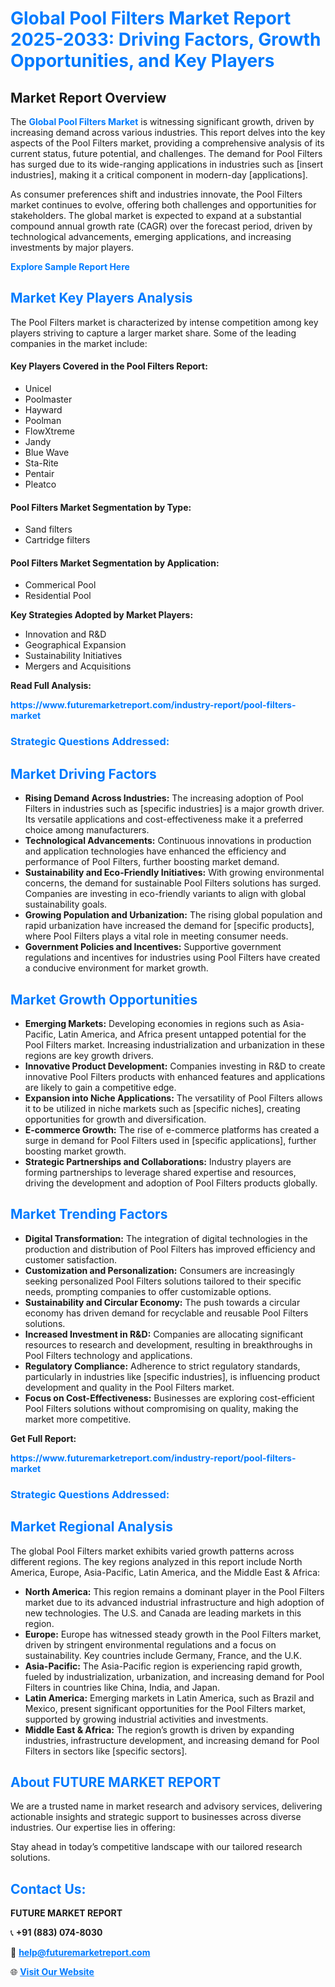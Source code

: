 <h1 style="color: #007BFF;">Global Pool Filters Market Report 2025-2033: Driving Factors, Growth Opportunities, and Key Players</h1>

<section id="overview">
<h2>Market Report Overview</h2>
<p>The <a href="https://www.futuremarketreport.com/industry-report/pool-filters-market" style="color: #007BFF; text-decoration: none;"><strong>Global Pool Filters Market</strong></a> is witnessing significant growth, driven by increasing demand across various industries. This report delves into the key aspects of the Pool Filters market, providing a comprehensive analysis of its current status, future potential, and challenges. The demand for Pool Filters has surged due to its wide-ranging applications in industries such as [insert industries], making it a critical component in modern-day [applications].</p>
<p>As consumer preferences shift and industries innovate, the Pool Filters market continues to evolve, offering both challenges and opportunities for stakeholders. The global market is expected to expand at a substantial compound annual growth rate (CAGR) over the forecast period, driven by technological advancements, emerging applications, and increasing investments by major players.</p>
</section>

<section id="overview">
<p><a href="https://www.futuremarketreport.com/request-sample/reportId=42678" style="color: #007BFF; text-decoration: none;"><strong>Explore Sample Report Here</strong></a></p>
</section>

<section id="key-players">
<h2 style="color: #007BFF;">Market Key Players Analysis</h2>
<p>The Pool Filters market is characterized by intense competition among key players striving to capture a larger market share. Some of the leading companies in the market include:</p>
<h4>Key Players Covered in the Pool Filters Report:</h4>
<ul><li>Unicel</li><li>Poolmaster</li><li>Hayward</li><li>Poolman</li><li>FlowXtreme</li><li>Jandy</li><li>Blue Wave</li><li>Sta-Rite</li><li>Pentair</li><li>Pleatco</li></ul>
<h4>Pool Filters Market Segmentation by Type:</h4>
<ul><li>Sand filters</li><li>Cartridge filters</li></ul>

<h4>Pool Filters Market Segmentation by Application:</h4>
<ul><li>Commerical Pool</li><li>Residential Pool</li></ul>
<p><strong>Key Strategies Adopted by Market Players:</strong></p>
<ul>
<li>Innovation and R&D</li>
<li>Geographical Expansion</li>
<li>Sustainability Initiatives</li>
<li>Mergers and Acquisitions</li>
</ul>
</section>

<section>
<p><strong>Read Full Analysis: </strong></p><a href="https://www.futuremarketreport.com/industry-report/pool-filters-market" style="color: #007BFF; text-decoration: none;"><strong>https://www.futuremarketreport.com/industry-report/pool-filters-market</strong></a>
<h3 style="color: #007BFF;">Strategic Questions Addressed:</h3>
</section>

<section id="driving-factors">
<h2 style="color: #007BFF;">Market Driving Factors</h2>
<ul>
<li><strong>Rising Demand Across Industries:</strong> The increasing adoption of Pool Filters in industries such as [specific industries] is a major growth driver. Its versatile applications and cost-effectiveness make it a preferred choice among manufacturers.</li>
<li><strong>Technological Advancements:</strong> Continuous innovations in production and application technologies have enhanced the efficiency and performance of Pool Filters, further boosting market demand.</li>
<li><strong>Sustainability and Eco-Friendly Initiatives:</strong> With growing environmental concerns, the demand for sustainable Pool Filters solutions has surged. Companies are investing in eco-friendly variants to align with global sustainability goals.</li>
<li><strong>Growing Population and Urbanization:</strong> The rising global population and rapid urbanization have increased the demand for [specific products], where Pool Filters plays a vital role in meeting consumer needs.</li>
<li><strong>Government Policies and Incentives:</strong> Supportive government regulations and incentives for industries using Pool Filters have created a conducive environment for market growth.</li>
</ul>
</section>

<section id="growth-opportunities">
<h2 style="color: #007BFF;">Market Growth Opportunities</h2>
<ul>
<li><strong>Emerging Markets:</strong> Developing economies in regions such as Asia-Pacific, Latin America, and Africa present untapped potential for the Pool Filters market. Increasing industrialization and urbanization in these regions are key growth drivers.</li>
<li><strong>Innovative Product Development:</strong> Companies investing in R&D to create innovative Pool Filters products with enhanced features and applications are likely to gain a competitive edge.</li>
<li><strong>Expansion into Niche Applications:</strong> The versatility of Pool Filters allows it to be utilized in niche markets such as [specific niches], creating opportunities for growth and diversification.</li>
<li><strong>E-commerce Growth:</strong> The rise of e-commerce platforms has created a surge in demand for Pool Filters used in [specific applications], further boosting market growth.</li>
<li><strong>Strategic Partnerships and Collaborations:</strong> Industry players are forming partnerships to leverage shared expertise and resources, driving the development and adoption of Pool Filters products globally.</li>
</ul>
</section>

<section id="trending-factors">
<h2 style="color: #007BFF;">Market Trending Factors</h2>
<ul>
<li><strong>Digital Transformation:</strong> The integration of digital technologies in the production and distribution of Pool Filters has improved efficiency and customer satisfaction.</li>
<li><strong>Customization and Personalization:</strong> Consumers are increasingly seeking personalized Pool Filters solutions tailored to their specific needs, prompting companies to offer customizable options.</li>
<li><strong>Sustainability and Circular Economy:</strong> The push towards a circular economy has driven demand for recyclable and reusable Pool Filters solutions.</li>
<li><strong>Increased Investment in R&D:</strong> Companies are allocating significant resources to research and development, resulting in breakthroughs in Pool Filters technology and applications.</li>
<li><strong>Regulatory Compliance:</strong> Adherence to strict regulatory standards, particularly in industries like [specific industries], is influencing product development and quality in the Pool Filters market.</li>
<li><strong>Focus on Cost-Effectiveness:</strong> Businesses are exploring cost-efficient Pool Filters solutions without compromising on quality, making the market more competitive.</li>
</ul>
</section>

<section>
<p><strong>Get Full Report: </strong></p><a href="https://www.futuremarketreport.com/industry-report/pool-filters-market" style="color: #007BFF; text-decoration: none;"><strong>https://www.futuremarketreport.com/industry-report/pool-filters-market</strong></a>
<h3 style="color: #007BFF;">Strategic Questions Addressed:</h3>
</section>


<section id="regional-analysis">
<h2 style="color: #007BFF;">Market Regional Analysis</h2>
<p>The global Pool Filters market exhibits varied growth patterns across different regions. The key regions analyzed in this report include North America, Europe, Asia-Pacific, Latin America, and the Middle East & Africa:</p>
<ul>
<li><strong>North America:</strong> This region remains a dominant player in the Pool Filters market due to its advanced industrial infrastructure and high adoption of new technologies. The U.S. and Canada are leading markets in this region.</li>
<li><strong>Europe:</strong> Europe has witnessed steady growth in the Pool Filters market, driven by stringent environmental regulations and a focus on sustainability. Key countries include Germany, France, and the U.K.</li>
<li><strong>Asia-Pacific:</strong> The Asia-Pacific region is experiencing rapid growth, fueled by industrialization, urbanization, and increasing demand for Pool Filters in countries like China, India, and Japan.</li>
<li><strong>Latin America:</strong> Emerging markets in Latin America, such as Brazil and Mexico, present significant opportunities for the Pool Filters market, supported by growing industrial activities and investments.</li>
<li><strong>Middle East & Africa:</strong> The region’s growth is driven by expanding industries, infrastructure development, and increasing demand for Pool Filters in sectors like [specific sectors].</li>
</ul>
</section>

<footer>
<h2 style="color: #007BFF;">About FUTURE MARKET REPORT</h2>
<p>We are a trusted name in market research and advisory services, delivering actionable insights and strategic support to businesses across diverse industries. Our expertise lies in offering:</p>

<p>Stay ahead in today’s competitive landscape with our tailored research solutions.</p>

<h2 style="color: #007BFF;">Contact Us:</h2>
<p><strong>FUTURE MARKET REPORT</strong></p>
<p>📞 <strong>+91 (883) 074-8030</strong></p>
<p>📧 <strong><a href="mailto:help@futuremarketreport.com" style="color: #007BFF;">help@futuremarketreport.com</a></strong></p>
<p>🌐 <strong><a href="https://www.futuremarketreport.com/" style="color: #007BFF;">Visit Our Website</a></strong></p>
</footer>